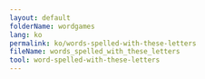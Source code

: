 ```yaml
---
layout: default
folderName: wordgames
lang: ko
permalink: ko/words-spelled-with-these-letters
fileName: words_spelled_with_these_letters
tool: word-spelled-with-these-letters       
---
```

